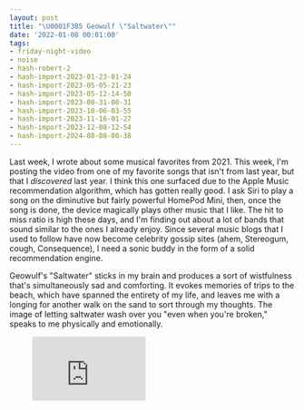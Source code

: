 ```yaml
---
layout: post
title: "\U0001F3B5 Geowulf \"Saltwater\""
date: '2022-01-08 00:01:00'
tags:
- friday-night-video
- noise
- hash-robert-2
- hash-import-2023-01-23-01-24
- hash-import-2023-05-05-21-23
- hash-import-2023-05-12-14-50
- hash-import-2023-08-31-00-31
- hash-import-2023-10-06-03-55
- hash-import-2023-11-16-01-27
- hash-import-2023-12-08-12-54
- hash-import-2024-08-08-00-38
---
```


Last week, I wrote about some musical favorites from 2021. This week, I'm posting the video from one of my favorite songs that isn't from last year, but that I _discovered_ last year. I think this one surfaced due to the Apple Music recommendation algorithm, which has gotten really good. I ask Siri to play a song on the diminutive but fairly powerful HomePod Mini, then, once the song is done, the device magically plays other music that I like. The hit to miss ratio is high these days, and I'm finding out about a lot of bands that sound similar to the ones I already enjoy. Since several music blogs that I used to follow have now become celebrity gossip sites (ahem, Stereogum, cough, Consequence), I need a sonic buddy in the form of a solid recommendation engine.

Geowulf's "Saltwater" sticks in my brain and produces a sort of wistfulness that's simultaneously sad and comforting. It evokes memories of trips to the beach, which have spanned the entirety of my life, and leaves me with a longing for another walk on the sand to sort through my thoughts. The image of letting saltwater wash over you "even when you're broken," speaks to me physically and emotionally.

<figure class="kg-card kg-embed-card"><iframe width="200" height="113" src="https://www.youtube.com/embed/fXO-HnjLLiY?feature=oembed" frameborder="0" allow="accelerometer; autoplay; clipboard-write; encrypted-media; gyroscope; picture-in-picture" allowfullscreen></iframe></figure>